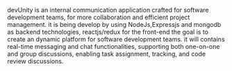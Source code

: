 devUnity is an internal communication application crafted for software development teams, for more collaboration and efficient project management.
it is being develop by using NodeJs,Expressjs and mongodb as backend technologies, reactjs/redux for the front-end
the goal is to create an dynamic platform for software development teams. it will contains real-time messaging and chat functionalities, 
supporting both one-on-one and group discussions, enabling task assignment, tracking, and code review discussions. 
